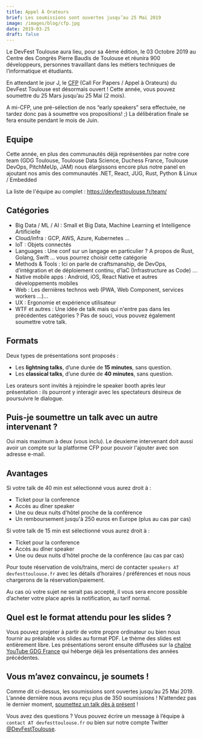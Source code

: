 ```yaml
---
title: Appel À Orateurs
brief: Les soumissions sont ouvertes jusqu’au 25 Mai 2019
image: /images/blog/cfp.jpg
date: 2019-03-25
draft: false
---
```


Le DevFest Toulouse aura lieu, pour sa 4ème édition, le 03 Octobre 2019 au Centre des Congrès Pierre Baudis de Toulouse et réunira 900 développeurs, personnes travaillant dans les métiers techniques de l’informatique et étudiants.

En attendant le jour J, le [CFP](https://conference-hall.io/public/event/HJRThubF4uYPkb7jSUxi) (Call For Papers / Appel à Orateurs) du DevFest Toulouse est désormais ouvert ! Cette année, vous pouvez soumettre du 25 Mars jusqu’au 25 Mai (2 mois).

A mi-CFP, une pré-sélection de nos “early speakers” sera effectuée, ne tardez donc pas à soumettre vos propositions! ;)
La délibération finale se fera ensuite pendant le mois de Juin.

## Equipe

Cette année, en plus des communautés déjà représentées par notre core team (GDG Toulouse, Toulouse Data Science, Duchess France, Toulouse DevOps, PitchMeUp, JAM) nous élargissons encore plus notre panel en ajoutant nos amis des communautés .NET, React, JUG, Rust, Python & Linux / Embedded

La liste de l'équipe au complet : <https://devfesttoulouse.fr/team/>

## Catégories

* Big Data / ML / AI : Small et Big Data, Machine Learning et Intelligence Artificielle
* Cloud/infra : GCP, AWS, Azure, Kubernetes ...
* IoT : Objets connectés
* Languages : Une conf sur un langage en particulier ? A propos de Rust, Golang, Swift … vous pourrez choisir cette catégorie
* Methods & Tools : Ici on parle de craftsmanship, de DevOps, d’intégration et de déploiement continu, d’IaC (Infrastructure as Code) ...
* Native mobile apps : Android, iOS, React Native et autres développements mobiles
* Web : Les dernières technos web (PWA, Web Component, services workers ...)...
* UX : Ergonomie et expérience utilisateur
* WTF et autres : Une idée de talk mais qui n'entre pas dans les précédentes catégories ? Pas de souci, vous pouvez également soumettre votre talk.


## Formats

Deux types de présentations sont proposés :

- Les **lightning talks**, d’une durée de **15 minutes**, sans question.
- Les **classical talks**, d’une durée de **40 minutes**, sans question.


Les orateurs sont invités à rejoindre le speaker booth après leur présentation : ils pourront y interagir avec les spectateurs désireux de poursuivre le dialogue.

## Puis-je soumettre un talk avec un autre intervenant ?

Oui mais maximum à deux (vous inclu). Le deuxieme intervenant doit aussi avoir un compte sur la platforme CFP pour pouvoir l'ajouter avec son adresse e-mail. 

## Avantages

Si votre talk de 40 min est sélectionné vous aurez droit à :

* Ticket pour la conference
* Accès au dîner speaker
* Une ou deux nuits d'hôtel proche de la conférence
* Un remboursement jusqu'à 250 euros en Europe (plus au cas par cas)


Si votre talk de 15 min est sélectionné vous aurez droit à :

* Ticket pour la conference
* Accès au dîner speaker
* Une ou deux nuits d'hôtel proche de la conférence (au cas par cas)

Pour toute réservation de vols/trains, merci de contacter `speakers AT devfesttoulouse.fr` avec les détails d’horaires / préférences et nous nous chargerons de la réservation/paiement. 

Au cas où votre sujet ne serait pas accepté, il vous sera encore possible d’acheter votre place après la notification, au tarif normal.

## Quel est le format attendu pour les slides ?

Vous pouvez projeter à partir de votre propre ordinateur ou bien nous fournir au préalable vos slides au format PDF.
Le thème des slides est entièrement libre. Les présentations seront ensuite diffusées sur la [chaîne YouTube GDG France](https://www.youtube.com/channel/UCx83f-KzDd3o1QK2AdJIftg) qui héberge déjà les présentations des années précédentes.

## Vous m’avez convaincu, je soumets !

Comme dit ci-dessus, les soumissions sont ouvertes jusqu’au 25 Mai 2019. L’année dernière nous avons reçu plus de 350 soumissions ! N’attendez pas le dernier moment, [soumettez un talk dès à présent](https://conference-hall.io/public/event/HJRThubF4uYPkb7jSUxi) !

Vous avez des questions ? Vous pouvez écrire un message à l’équipe à `contact AT devfesttoulouse.fr` ou bien sur notre compte Twitter [@DevFestToulouse](https://twitter.com/DevFestToulouse).
